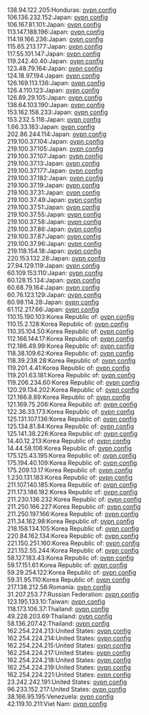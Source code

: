 138.94.122.205:Honduras: [ovpn config](vpn/138_94_122_205.ovpn)  
106.136.232.152:Japan: [ovpn config](vpn/106_136_232_152.ovpn)  
106.167.81.101:Japan: [ovpn config](vpn/106_167_81_101.ovpn)  
113.147.188.196:Japan: [ovpn config](vpn/113_147_188_196.ovpn)  
114.19.166.236:Japan: [ovpn config](vpn/114_19_166_236.ovpn)  
115.65.213.177:Japan: [ovpn config](vpn/115_65_213_177.ovpn)  
117.55.101.147:Japan: [ovpn config](vpn/117_55_101_147.ovpn)  
119.242.40.40:Japan: [ovpn config](vpn/119_242_40_40.ovpn)  
123.48.79.164:Japan: [ovpn config](vpn/123_48_79_164.ovpn)  
124.18.97.194:Japan: [ovpn config](vpn/124_18_97_194.ovpn)  
126.169.113.136:Japan: [ovpn config](vpn/126_169_113_136.ovpn)  
126.4.110.123:Japan: [ovpn config](vpn/126_4_110_123.ovpn)  
126.89.29.105:Japan: [ovpn config](vpn/126_89_29_105.ovpn)  
138.64.103.190:Japan: [ovpn config](vpn/138_64_103_190.ovpn)  
153.162.158.233:Japan: [ovpn config](vpn/153_162_158_233.ovpn)  
153.232.5.118:Japan: [ovpn config](vpn/153_232_5_118.ovpn)  
1.66.33.183:Japan: [ovpn config](vpn/1_66_33_183.ovpn)  
202.86.244.114:Japan: [ovpn config](vpn/202_86_244_114.ovpn)  
219.100.37.104:Japan: [ovpn config](vpn/219_100_37_104.ovpn)  
219.100.37.105:Japan: [ovpn config](vpn/219_100_37_105.ovpn)  
219.100.37.107:Japan: [ovpn config](vpn/219_100_37_107.ovpn)  
219.100.37.13:Japan: [ovpn config](vpn/219_100_37_13.ovpn)  
219.100.37.177:Japan: [ovpn config](vpn/219_100_37_177.ovpn)  
219.100.37.182:Japan: [ovpn config](vpn/219_100_37_182.ovpn)  
219.100.37.19:Japan: [ovpn config](vpn/219_100_37_19.ovpn)  
219.100.37.31:Japan: [ovpn config](vpn/219_100_37_31.ovpn)  
219.100.37.49:Japan: [ovpn config](vpn/219_100_37_49.ovpn)  
219.100.37.51:Japan: [ovpn config](vpn/219_100_37_51.ovpn)  
219.100.37.55:Japan: [ovpn config](vpn/219_100_37_55.ovpn)  
219.100.37.58:Japan: [ovpn config](vpn/219_100_37_58.ovpn)  
219.100.37.86:Japan: [ovpn config](vpn/219_100_37_86.ovpn)  
219.100.37.87:Japan: [ovpn config](vpn/219_100_37_87.ovpn)  
219.100.37.96:Japan: [ovpn config](vpn/219_100_37_96.ovpn)  
219.118.154.18:Japan: [ovpn config](vpn/219_118_154_18.ovpn)  
220.153.132.28:Japan: [ovpn config](vpn/220_153_132_28.ovpn)  
27.94.129.119:Japan: [ovpn config](vpn/27_94_129_119.ovpn)  
60.109.153.110:Japan: [ovpn config](vpn/60_109_153_110.ovpn)  
60.128.15.134:Japan: [ovpn config](vpn/60_128_15_134.ovpn)  
60.68.79.164:Japan: [ovpn config](vpn/60_68_79_164.ovpn)  
60.76.123.129:Japan: [ovpn config](vpn/60_76_123_129.ovpn)  
60.98.114.28:Japan: [ovpn config](vpn/60_98_114_28.ovpn)  
61.112.217.66:Japan: [ovpn config](vpn/61_112_217_66.ovpn)  
110.15.190.103:Korea Republic of: [ovpn config](vpn/110_15_190_103.ovpn)  
110.15.2.128:Korea Republic of: [ovpn config](vpn/110_15_2_128.ovpn)  
110.35.104.50:Korea Republic of: [ovpn config](vpn/110_35_104_50.ovpn)  
112.166.144.17:Korea Republic of: [ovpn config](vpn/112_166_144_17.ovpn)  
112.186.49.99:Korea Republic of: [ovpn config](vpn/112_186_49_99.ovpn)  
118.38.109.62:Korea Republic of: [ovpn config](vpn/118_38_109_62.ovpn)  
118.39.238.28:Korea Republic of: [ovpn config](vpn/118_39_238_28.ovpn)  
119.201.4.41:Korea Republic of: [ovpn config](vpn/119_201_4_41.ovpn)  
119.201.63.181:Korea Republic of: [ovpn config](vpn/119_201_63_181.ovpn)  
119.206.234.60:Korea Republic of: [ovpn config](vpn/119_206_234_60.ovpn)  
120.29.134.202:Korea Republic of: [ovpn config](vpn/120_29_134_202.ovpn)  
121.166.8.89:Korea Republic of: [ovpn config](vpn/121_166_8_89.ovpn)  
121.169.75.206:Korea Republic of: [ovpn config](vpn/121_169_75_206.ovpn)  
122.36.33.173:Korea Republic of: [ovpn config](vpn/122_36_33_173.ovpn)  
125.131.107.136:Korea Republic of: [ovpn config](vpn/125_131_107_136.ovpn)  
125.134.81.84:Korea Republic of: [ovpn config](vpn/125_134_81_84.ovpn)  
125.141.38.226:Korea Republic of: [ovpn config](vpn/125_141_38_226.ovpn)  
14.40.12.213:Korea Republic of: [ovpn config](vpn/14_40_12_213.ovpn)  
14.44.58.106:Korea Republic of: [ovpn config](vpn/14_44_58_106.ovpn)  
175.125.43.195:Korea Republic of: [ovpn config](vpn/175_125_43_195.ovpn)  
175.194.40.109:Korea Republic of: [ovpn config](vpn/175_194_40_109.ovpn)  
175.209.13.17:Korea Republic of: [ovpn config](vpn/175_209_13_17.ovpn)  
1.230.131.183:Korea Republic of: [ovpn config](vpn/1_230_131_183.ovpn)  
211.107.140.185:Korea Republic of: [ovpn config](vpn/211_107_140_185.ovpn)  
211.173.186.182:Korea Republic of: [ovpn config](vpn/211_173_186_182.ovpn)  
211.230.136.232:Korea Republic of: [ovpn config](vpn/211_230_136_232.ovpn)  
211.250.166.227:Korea Republic of: [ovpn config](vpn/211_250_166_227.ovpn)  
211.250.197.166:Korea Republic of: [ovpn config](vpn/211_250_197_166.ovpn)  
211.34.162.98:Korea Republic of: [ovpn config](vpn/211_34_162_98.ovpn)  
218.158.134.105:Korea Republic of: [ovpn config](vpn/218_158_134_105.ovpn)  
220.84.162.134:Korea Republic of: [ovpn config](vpn/220_84_162_134.ovpn)  
221.150.251.160:Korea Republic of: [ovpn config](vpn/221_150_251_160.ovpn)  
221.152.55.244:Korea Republic of: [ovpn config](vpn/221_152_55_244.ovpn)  
58.127.183.43:Korea Republic of: [ovpn config](vpn/58_127_183_43.ovpn)  
59.17.151.61:Korea Republic of: [ovpn config](vpn/59_17_151_61.ovpn)  
59.29.254.122:Korea Republic of: [ovpn config](vpn/59_29_254_122.ovpn)  
59.31.95.110:Korea Republic of: [ovpn config](vpn/59_31_95_110.ovpn)  
217.138.212.58:Romania: [ovpn config](vpn/217_138_212_58.ovpn)  
31.207.253.77:Russian Federation: [ovpn config](vpn/31_207_253_77.ovpn)  
123.195.133.10:Taiwan: [ovpn config](vpn/123_195_133_10.ovpn)  
118.173.106.37:Thailand: [ovpn config](vpn/118_173_106_37.ovpn)  
49.228.203.69:Thailand: [ovpn config](vpn/49_228_203_69.ovpn)  
58.136.207.42:Thailand: [ovpn config](vpn/58_136_207_42.ovpn)  
162.254.224.213:United States: [ovpn config](vpn/162_254_224_213.ovpn)  
162.254.224.214:United States: [ovpn config](vpn/162_254_224_214.ovpn)  
162.254.224.215:United States: [ovpn config](vpn/162_254_224_215.ovpn)  
162.254.224.217:United States: [ovpn config](vpn/162_254_224_217.ovpn)  
162.254.224.218:United States: [ovpn config](vpn/162_254_224_218.ovpn)  
162.254.224.219:United States: [ovpn config](vpn/162_254_224_219.ovpn)  
162.254.224.221:United States: [ovpn config](vpn/162_254_224_221.ovpn)  
23.242.242.191:United States: [ovpn config](vpn/23_242_242_191.ovpn)  
96.233.152.217:United States: [ovpn config](vpn/96_233_152_217.ovpn)  
38.166.95.195:Venezuela: [ovpn config](vpn/38_166_95_195.ovpn)  
42.119.10.211:Viet Nam: [ovpn config](vpn/42_119_10_211.ovpn)  
